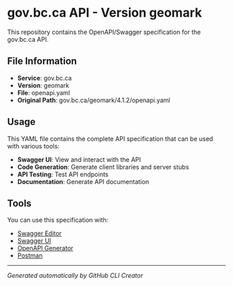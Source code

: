 # gov.bc.ca API - Version geomark

This repository contains the OpenAPI/Swagger specification for the gov.bc.ca API.

## File Information

- **Service**: gov.bc.ca
- **Version**: geomark
- **File**: openapi.yaml
- **Original Path**: gov.bc.ca/geomark/4.1.2/openapi.yaml

## Usage

This YAML file contains the complete API specification that can be used with various tools:

- **Swagger UI**: View and interact with the API
- **Code Generation**: Generate client libraries and server stubs
- **API Testing**: Test API endpoints
- **Documentation**: Generate API documentation

## Tools

You can use this specification with:

- [Swagger Editor](https://editor.swagger.io/)
- [Swagger UI](https://swagger.io/tools/swagger-ui/)
- [OpenAPI Generator](https://openapi-generator.tech/)
- [Postman](https://www.postman.com/)

---

*Generated automatically by GitHub CLI Creator*
